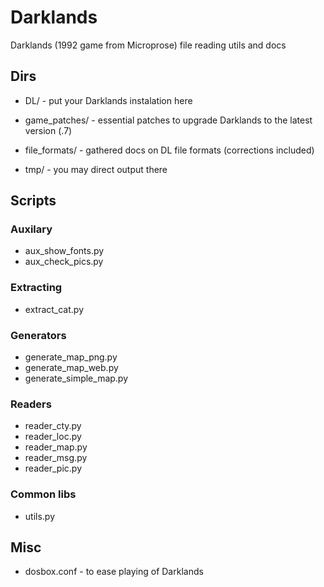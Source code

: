 # Darklands
Darklands (1992 game from Microprose) file reading utils and docs


## Dirs
* DL/ - put your Darklands instalation here
* game_patches/ - essential patches to upgrade Darklands to the latest version (.7)

* file_formats/ - gathered docs on DL file formats (corrections included)

* tmp/ - you may direct output there


## Scripts
### Auxilary
* aux_show_fonts.py
* aux_check_pics.py

### Extracting
* extract_cat.py

### Generators
* generate_map_png.py
* generate_map_web.py
* generate_simple_map.py

### Readers
* reader_cty.py
* reader_loc.py
* reader_map.py
* reader_msg.py
* reader_pic.py

### Common libs
* utils.py


## Misc
* dosbox.conf - to ease playing of Darklands

